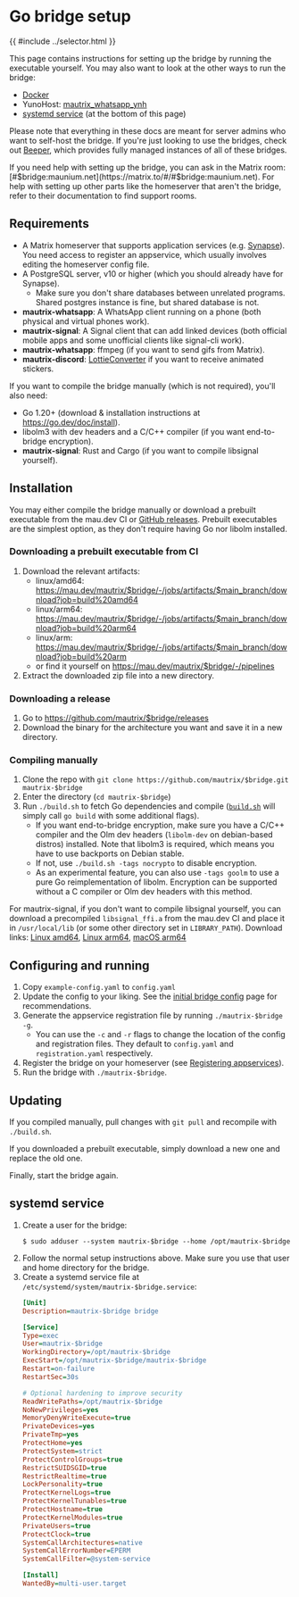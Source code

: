 # Go bridge setup

{{ #include ../selector.html }}

<p class="bridge-filter" bridges="signal" bridge-no-generic style="display: none">
  <strong>The new Signal bridge is still experimental and may have bugs.
  However, the old bridge is too old and can't sign into Signal anymore,
  so the new bridge is the only option for new instances.</strong>
</p>

This page contains instructions for setting up the bridge by running the
executable yourself. You may also want to look at the other ways to run
the bridge:

* [Docker](../general/docker-setup.md)
* <span class="bridge-filter" bridges="whatsapp"></span> YunoHost:
  <a href="https://github.com/YunoHost-Apps/mautrix_whatsapp_ynh">mautrix_whatsapp_ynh<span class="bridge-filter" bridges="whatsapp"></span></a>
* [systemd service](#systemd-service) (at the bottom of this page)

Please note that everything in these docs are meant for server admins who want
to self-host the bridge. If you're just looking to use the bridges, check out
[Beeper], which provides fully managed instances of all of these bridges.

[Beeper]: https://www.beeper.com/

If you need help with setting up the bridge, you can ask in the Matrix room:
[#$bridge:maunium.net](https://matrix.to/#/#$bridge:maunium.net). For help with
setting up other parts like the homeserver that aren't the bridge, refer to
their documentation to find support rooms.

## Requirements
* A Matrix homeserver that supports application services (e.g. [Synapse](https://github.com/matrix-org/synapse)).
  You need access to register an appservice, which usually involves editing the homeserver config file.
* A PostgreSQL server, v10 or higher (which you should already have for Synapse).
  * Make sure you don't share databases between unrelated programs.
    Shared postgres instance is fine, but shared database is not.
* <span class="bridge-filter" bridges="whatsapp">**mautrix-whatsapp**: </span>
  A WhatsApp client running on a phone (both physical and virtual phones work).
* <span class="bridge-filter" bridges="signal">**mautrix-signal**: </span>
  A Signal client that can add linked devices (both official mobile apps and
  some unofficial clients like signal-cli work).
* <span class="bridge-filter" bridges="whatsapp,">**mautrix-whatsapp**: </span>
  ffmpeg (if you want to send gifs from Matrix).
* <span class="bridge-filter" bridges="discord">**mautrix-discord**: </span>
  [LottieConverter](https://github.com/sot-tech/LottieConverter) if you want
  to receive animated stickers.

If you want to compile the bridge manually (which is not required), you'll also need:

* Go 1.20+ (download & installation instructions at <https://go.dev/doc/install>).
* libolm3 with dev headers and a C/C++ compiler (if you want end-to-bridge encryption).
* <span class="bridge-filter" bridges="signal">**mautrix-signal**: </span>
  Rust and Cargo (if you want to compile libsignal yourself).

## Installation
You may either compile the bridge manually or download a prebuilt executable
from the mau.dev CI or [GitHub releases](https://github.com/mautrix/$bridge/releases).
Prebuilt executables are the simplest option, as they don't require having Go
nor libolm installed.

### Downloading a prebuilt executable from CI
1. Download the relevant artifacts:
   * linux/amd64: <https://mau.dev/mautrix/$bridge/-/jobs/artifacts/$main_branch/download?job=build%20amd64>
   * linux/arm64: <https://mau.dev/mautrix/$bridge/-/jobs/artifacts/$main_branch/download?job=build%20arm64>
   * linux/arm: <https://mau.dev/mautrix/$bridge/-/jobs/artifacts/$main_branch/download?job=build%20arm>
     <span class="bridge-filter" bridges="all,!signal"></span>
   * or find it yourself on <https://mau.dev/mautrix/$bridge/-/pipelines>
2. Extract the downloaded zip file into a new directory.

### Downloading a release
<p class="bridge-filter" bridges="slack" bridge-no-generic style="display: none">
  <strong>The Slack bridge doesn't have releases yet</strong>
</p>
<p class="bridge-filter" bridges="signal" bridge-no-generic style="display: none">
  <strong>The new Signal bridge doesn't have releases yet</strong>
</p>

1. Go to <https://github.com/mautrix/$bridge/releases>
2. Download the binary for the architecture you want and save it in a new
   directory.

### Compiling manually
1. Clone the repo with `git clone https://github.com/mautrix/$bridge.git mautrix-$bridge`
2. Enter the directory (`cd mautrix-$bridge`)
3. Run `./build.sh` to fetch Go dependencies and compile
   ([`build.sh`] will simply call `go build` with some additional flags).
   * If you want end-to-bridge encryption, make sure you have a C/C++ compiler
     and the Olm dev headers (`libolm-dev` on debian-based distros) installed.
     Note that libolm3 is required, which means you have to use backports on
     Debian stable.
   * If not, use `./build.sh -tags nocrypto` to disable encryption.
   * As an experimental feature, you can also use `-tags goolm` to use a pure
     Go reimplementation of libolm. Encryption can be supported without a C
     compiler or Olm dev headers with this method.

<div class="bridge-filter" bridges="signal">

  For mautrix-signal, if you don't want to compile libsignal yourself, you can
  download a precompiled `libsignal_ffi.a` from the mau.dev CI and place it in
  `/usr/local/lib` (or some other directory set in `LIBRARY_PATH`). Download links:
  [Linux amd64](https://mau.dev/tulir/gomuks-build-docker/-/jobs/artifacts/master/raw/libsignal_ffi.a?job=libsignal%20linux%20amd64),
  [Linux arm64](https://mau.dev/tulir/gomuks-build-docker/-/jobs/artifacts/master/raw/libsignal_ffi.a?job=libsignal%20linux%20arm64),
  [macOS arm64](https://mau.dev/tulir/gomuks-build-docker/-/jobs/artifacts/master/raw/libsignal_ffi.a?job=libsignal%20macos%20arm64)

</div>

[`build.sh`]: https://github.com/mautrix/$bridge/blob/master/build.sh

## Configuring and running
1. Copy `example-config.yaml` to `config.yaml`
2. Update the config to your liking. See the [initial bridge config](../general/initial-config.md)
   page for recommendations.
3. Generate the appservice registration file by running `./mautrix-$bridge -g`.
   * You can use the `-c` and `-r` flags to change the location of the config
     and registration files. They default to `config.yaml` and
     `registration.yaml` respectively.
4. Register the bridge on your homeserver (see [Registering appservices]).
5. Run the bridge with `./mautrix-$bridge`.

[Registering appservices]: ../general/registering-appservices.md

## Updating
If you compiled manually, pull changes with `git pull` and recompile with
`./build.sh`.

If you downloaded a prebuilt executable, simply download a new one and replace
the old one.

Finally, start the bridge again.

## systemd service
1. Create a user for the bridge:
   ```shell
   $ sudo adduser --system mautrix-$bridge --home /opt/mautrix-$bridge
   ```
2. Follow the normal setup instructions above.
   Make sure you use that user and home directory for the bridge.
4. Create a systemd service file at `/etc/systemd/system/mautrix-$bridge.service`:
   ```ini
   [Unit]
   Description=mautrix-$bridge bridge
   
   [Service]
   Type=exec
   User=mautrix-$bridge
   WorkingDirectory=/opt/mautrix-$bridge
   ExecStart=/opt/mautrix-$bridge/mautrix-$bridge
   Restart=on-failure
   RestartSec=30s
   
   # Optional hardening to improve security
   ReadWritePaths=/opt/mautrix-$bridge
   NoNewPrivileges=yes
   MemoryDenyWriteExecute=true
   PrivateDevices=yes
   PrivateTmp=yes
   ProtectHome=yes
   ProtectSystem=strict
   ProtectControlGroups=true
   RestrictSUIDSGID=true
   RestrictRealtime=true
   LockPersonality=true
   ProtectKernelLogs=true
   ProtectKernelTunables=true
   ProtectHostname=true
   ProtectKernelModules=true
   PrivateUsers=true
   ProtectClock=true
   SystemCallArchitectures=native
   SystemCallErrorNumber=EPERM
   SystemCallFilter=@system-service
   
   [Install]
   WantedBy=multi-user.target
   ```
